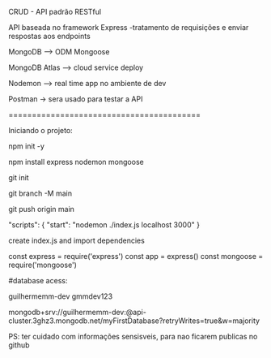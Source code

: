 CRUD - API padrão RESTful


API baseada no framework Express
-tratamento de requisições e enviar respostas aos endpoints


MongoDB --> ODM Mongoose

MongoDB Atlas --> cloud service deploy

Nodemon --> real time app no ambiente de dev

Postman -> sera usado para testar a API

=========================================

Iniciando o projeto:

npm init -y

npm install express nodemon mongoose

git init

git branch -M main

git push origin main

  "scripts": {
    "start": "nodemon ./index.js localhost 3000"
  }

create index.js and import dependencies

  const express = require('express')
  const app = express()
  const mongoose = require('mongoose')



#database acess:

guilhermemm-dev
gmmdev123

mongodb+srv://guilhermemm-dev:<password>@api-cluster.3ghz3.mongodb.net/myFirstDatabase?retryWrites=true&w=majority


PS: ter cuidado com informações sensisveis, para nao ficarem publicas no github